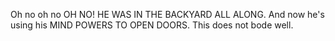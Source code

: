 Oh no oh no OH NO! HE WAS IN THE BACKYARD ALL ALONG. And now he's using his MIND POWERS TO OPEN DOORS. This does not bode well.

